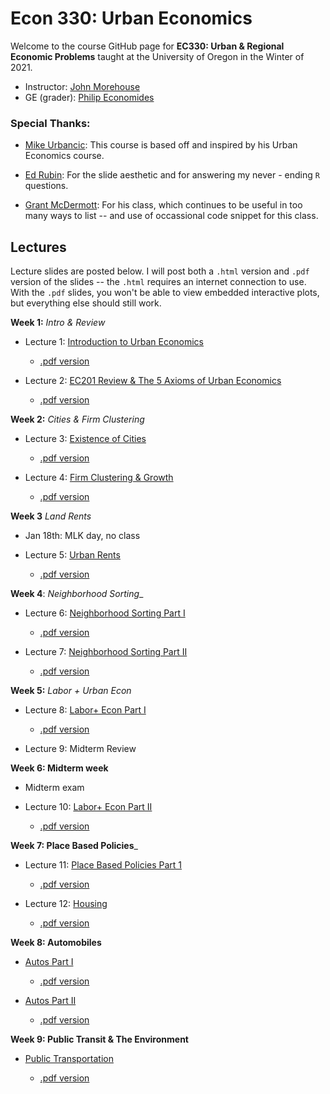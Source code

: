 

# Econ 330: Urban Economics

Welcome to the course GitHub page for __EC330: Urban & Regional Economic Problems__ taught at the University of Oregon in the Winter of 2021. 

- Instructor: [John Morehouse](https://www.johnmmorehouse.com/)
- GE (grader): [Philip Economides](https://sites.google.com/tcd.ie/philip-economides/home)


### Special Thanks:

  - [Mike Urbancic](https://twitter.com/urbancic?lang=en): This course is based off and inspired by his Urban Economics course. 
  
  - [Ed Rubin](http://edrub.in/): For the slide aesthetic and for answering my never - ending `R` questions. 
  
  - [Grant McDermott](https://grantmcdermott.com/): For his class, which continues to be useful in too many ways to list -- and use of occassional code snippet for this class.
  


## Lectures

Lecture slides are posted below. I will post both a `.html` version and `.pdf` version of the slides -- the `.html` requires an internet connection to use. With the `.pdf` slides, you won't be able to view embedded interactive plots, but everything else should still work.

__Week 1:__ _Intro & Review_

  - Lecture 1: [Introduction to Urban Economics](https://rawcdn.githack.com/johnmorehouse/EC330-Winter2021/d8a6770e0e8095cf331740668d6f3c05822e16f3/slides/001-intro/lecture_one.html) 
  
    - [.pdf version](https://rawcdn.githack.com/johnmorehouse/EC330-Winter2021/61e6d925bdc00177c7cc5fd23ba454953d0eabb7/slides/001-intro/lecture_one.pdf)
    
  - Lecture 2: [EC201 Review & The 5 Axioms of Urban Economics](https://github.com/johnmorehouse/EC330-Winter2021/blob/main/slides/002-review/lecture_two.pdf)
  
     - [.pdf version](https://rawcdn.githack.com/johnmorehouse/EC330-Winter2021/983a90a6d73d36ee10c715280345034aca670abc/slides/002-review/lecture_two.pdf)
  
  
 __Week 2:__ _Cities & Firm Clustering_ 
  

  - Lecture 3: [Existence of Cities](https://rawcdn.githack.com/johnmorehouse/EC330-Winter2021/64aef96f12ffd9c9bfaffa79582e30188ca57fab/slides/003-size/lecture_three.html)
  
    - [.pdf version](https://rawcdn.githack.com/johnmorehouse/EC330-Winter2021/64aef96f12ffd9c9bfaffa79582e30188ca57fab/slides/003-size/lecture_three.pdf)
  

  - Lecture 4: [Firm Clustering & Growth](https://rawcdn.githack.com/johnmorehouse/EC330-Winter2021/fb164c12cdaf68084d5bf9fc7ae413cb1a585ab4/slides/004-growth/lecture_four.html)
  
    - [.pdf version](https://rawcdn.githack.com/johnmorehouse/EC330-Winter2021/fb164c12cdaf68084d5bf9fc7ae413cb1a585ab4/slides/004-growth/lecture_four.pdf)
  
  __Week 3__ _Land Rents_
 
  -  Jan 18th: MLK day, no class

  - Lecture 5: [Urban Rents](https://rawcdn.githack.com/johnmorehouse/EC330-Winter2021/b926c275cbe732453167a784e2cb247723a77a37/slides/005-rents/lecture_five.html)
  
    - [.pdf version](https://rawcdn.githack.com/johnmorehouse/EC330-Winter2021/17a543673aa515d46ad9ac1206c396391b7e3a02/slides/005-rents/lecture_five.pdf)
    
 __Week 4__: _Neighborhood Sorting__
 
  - Lecture 6: [Neighborhood Sorting Part I](https://rawcdn.githack.com/johnmorehouse/EC330-Winter2021/392027f613beb3e3b284bcc90002014826f3270f/slides/006_nbhd_choiceI/lecture_6.html)
  
    - [.pdf version](https://rawcdn.githack.com/johnmorehouse/EC330-Winter2021/392027f613beb3e3b284bcc90002014826f3270f/slides/006_nbhd_choiceI/lecture_6.pdf)

- Lecture 7: [Neighborhood Sorting Part II](https://rawcdn.githack.com/johnmorehouse/EC330-Winter2021/3528dca6947c768cd12eed918ec343636aca4395/slides/007-nbhd_choiceII/lecture_7.html)

  - [.pdf version](https://rawcdn.githack.com/johnmorehouse/EC330-Winter2021/3528dca6947c768cd12eed918ec343636aca4395/slides/007-nbhd_choiceII/lecture_7.pdf)
  
__Week 5:__ _Labor + Urban Econ_

  - Lecture 8: [Labor+ Econ Part I](https://rawcdn.githack.com/johnmorehouse/EC330-Winter2021/c32719cfc94af0ee0cbcd9c8676de67788b7beab/slides/008-labor_one/lecture_eight.html)
  
    - [.pdf version](https://rawcdn.githack.com/johnmorehouse/EC330-Winter2021/c32719cfc94af0ee0cbcd9c8676de67788b7beab/slides/008-labor_one/lecture_eight.pdf)
  
  - Lecture 9: Midterm Review
  
__Week 6: Midterm week__

  - Midterm exam
  
  - Lecture 10: [Labor+ Econ Part II](https://rawcdn.githack.com/johnmorehouse/EC330-Winter2021/0653a29f1c0088c530d9ddf19ea92b07a049a81c/slides/010-labor_two/lecture_10.html)
  
    - [.pdf version](https://rawcdn.githack.com/johnmorehouse/EC330-Winter2021/0653a29f1c0088c530d9ddf19ea92b07a049a81c/slides/010-labor_two/lecture_10.pdf)
    
    
__Week 7: Place Based Policies___


  - Lecture 11: [Place Based Policies Part 1](https://rawcdn.githack.com/johnmorehouse/EC330-Winter2021/2ce5f7669360a222c22670b7dadb9a9bfd2d21db/slides/011-place_based_policy/lecture_11.html)
  
    - [.pdf version](https://rawcdn.githack.com/johnmorehouse/EC330-Winter2021/2ce5f7669360a222c22670b7dadb9a9bfd2d21db/slides/011-place_based_policy/lecture_11.pdf)

- Lecture 12: [Housing](https://rawcdn.githack.com/johnmorehouse/EC330-Winter2021/a22fdcdba063d5d64ad5922797e7ace0583e1b95/slides/012-rents/lecture_12.html)

  - [.pdf version](https://rawcdn.githack.com/johnmorehouse/EC330-Winter2021/a22fdcdba063d5d64ad5922797e7ace0583e1b95/slides/012-rents/lecture_12.pdf)


__Week 8: Automobiles__

  - [Autos Part I](https://rawcdn.githack.com/johnmorehouse/EC330-Winter2021/3af3dd37316f762fb5aa5608957303b613530103/slides/013-highways/lecture_13.html)

    - [.pdf version](https://rawcdn.githack.com/johnmorehouse/EC330-Winter2021/3af3dd37316f762fb5aa5608957303b613530103/slides/013-highways/lecture_13.pdf)
  
  - [Autos Part II](https://rawcdn.githack.com/johnmorehouse/EC330-Winter2021/3af3dd37316f762fb5aa5608957303b613530103/slides/014-highwaysp2/lecture_14.html)

    - [.pdf version](https://rawcdn.githack.com/johnmorehouse/EC330-Winter2021/3af3dd37316f762fb5aa5608957303b613530103/slides/014-highwaysp2/lecture_14.pdf)

__Week 9: Public Transit & The Environment__

  - [Public Transportation](https://rawcdn.githack.com/johnmorehouse/EC330-Winter2021/3af3dd37316f762fb5aa5608957303b613530103/slides/015-transit/lecture_15.html)

    - [.pdf version](https://rawcdn.githack.com/johnmorehouse/EC330-Winter2021/3af3dd37316f762fb5aa5608957303b613530103/slides/015-transit/lecture_15.pdf)
